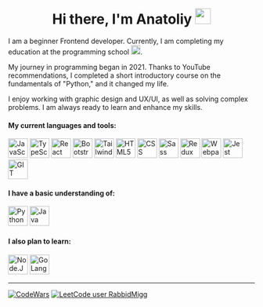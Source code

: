<h1 align="center">Hi there, I'm Anatoliy
<img src="https://github.com/blackcater/blackcater/raw/main/images/Hi.gif" height="32"/></h1>
<p align="left">I am a beginner Frontend developer. Currently, I am completing my education at the programming school <span> <a vertical-align="middle" href="https://ru.hexlet.io/u/miggrabbid" target="_blank" rel="noreferrer"><img src="https://img.shields.io/badge/Hexlet-116EF5?logo=hexlet&logoColor=fff&style=flat-square" height="19" alt="Hexlet.io"/></a></span>.</p>
<p align="left">My journey in programming began in 2021. Thanks to YouTube recommendations, I completed a short introductory course on the fundamentals of "Python," and it changed my life.</p>
<p align="left">I enjoy working with graphic design and UX/UI, as well as solving complex problems. I am always ready to learn and enhance my skills.</p>

<h4 align="left">My current languages and tools:</h4>
<div>
  <a href="https://developer.mozilla.org/en-US/docs/Web/JavaScript" target="_blank" rel="noreferrer" onmouseover="this.querySelector('p').style.display = 'block';" onmouseout="this.querySelector('p').style.display = 'none';" style="position: relative; display: inline-block;">
  <img src="https://cdn.jsdelivr.net/gh/devicons/devicon/icons/javascript/javascript-original.svg" height="40" alt="JavaScript"/>
  <p style="position: absolute; bottom: -30px; left: 50%; transform: translate(-50%, 0); display: none; font-size: 10px; color: black">JavaScript</p>
  </a>
  <a href="https://www.typescriptlang.org/" target="_blank" rel="noreferrer" onmouseover="this.querySelector('p').style.display = 'block';" onmouseout="this.querySelector('p').style.display = 'none';" style="position: relative; display: inline-block;">
  	<img src="https://cdn.jsdelivr.net/gh/devicons/devicon/icons/typescript/typescript-original.svg" height="40" alt="TypeScript"/>
  <p style="position: absolute; bottom: -30px; left: 50%; transform: translate(-50%, 0); display: none; font-size: 10px; color: black">TypeScript</p>
  </a>
  <a href="https://reactjs.org/" target="_blank" rel="noreferrer" onmouseover="this.querySelector('p').style.display = 'block';" onmouseout="this.querySelector('p').style.display = 'none';" style="position: relative; display: inline-block;">
  	<img src="https://cdn.jsdelivr.net/gh/devicons/devicon/icons/react/react-original-wordmark.svg" height="40" alt="React"/>
  <p style="position: absolute; bottom: -30px; left: 50%; transform: translate(-50%, 0); display: none; font-size: 10px; color: black">React</p>
  </a>
  <a href="https://getbootstrap.com/" target="_blank" rel="noreferrer" onmouseover="this.querySelector('p').style.display = 'block';" onmouseout="this.querySelector('p').style.display = 'none';" style="position: relative; display: inline-block;">
  	<img src="https://cdn.jsdelivr.net/gh/devicons/devicon@latest/icons/bootstrap/bootstrap-original-wordmark.svg" height="40"alt="Bootstrap" />
  <p style="position: absolute; bottom: -30px; left: 50%; transform: translate(-50%, 0); display: none; font-size: 10px; color: black">Bootstrap</p>
  </a>
  <a href="https://tailwindcss.com/" target="_blank" rel="noreferrer" onmouseover="this.querySelector('p').style.display = 'block';" onmouseout="this.querySelector('p').style.display = 'none';" style="position: relative; display: inline-block;">
  	<img src="https://cdn.jsdelivr.net/gh/devicons/devicon@latest/icons/tailwindcss/tailwindcss-original.svg" height="40" alt="Tailwind" />
  <p style="position: absolute; bottom: -30px; left: 50%; transform: translate(-50%, 0); display: none; font-size: 10px; color: black">Tailwind</p>
  </a>
  <a href="https://developer.mozilla.org/en-US/docs/Glossary/HTML5" target="_blank" rel="noreferrer" onmouseover="this.querySelector('p').style.display = 'block';" onmouseout="this.querySelector('p').style.display = 'none';" style="position: relative; display: inline-block;">
  	<img src="https://cdn.jsdelivr.net/gh/devicons/devicon/icons/html5/html5-original-wordmark.svg" height="40" alt="HTML5"/>
  <p style="position: absolute; bottom: -30px; left: 50%; transform: translate(-50%, 0); display: none; font-size: 10px; color: black">HTML5</p>
  </a>
  <a href="https://www.w3.org/TR/CSS/#css" target="_blank" rel="noreferrer" onmouseover="this.querySelector('p').style.display = 'block';" onmouseout="this.querySelector('p').style.display = 'none';" style="position: relative; display: inline-block;">
  	<img src="https://cdn.jsdelivr.net/gh/devicons/devicon/icons/css3/css3-original-wordmark.svg" height="40" alt="CSS"/>
  <p style="position: absolute; bottom: -30px; left: 50%; transform: translate(-50%, 0); display: none; font-size: 10px; color: black">CSS</p>
  </a>
  <a href="https://sass-lang.com/" target="_blank" rel="noreferrer" onmouseover="this.querySelector('p').style.display = 'block';" onmouseout="this.querySelector('p').style.display = 'none';" style="position: relative; display: inline-block;">
  	<img src="https://cdn.jsdelivr.net/gh/devicons/devicon@latest/icons/sass/sass-original.svg" height="40" alt="Sass"/>
  <p style="position: absolute; bottom: -30px; left: 50%; transform: translate(-50%, 0); display: none; font-size: 10px; color: black">SASS</p>
  </a>
  <a href="https://redux.js.org/" target="_blank" rel="noreferrer" onmouseover="this.querySelector('p').style.display = 'block';" onmouseout="this.querySelector('p').style.display = 'none';" style="position: relative; display: inline-block;">
  	<img src="https://cdn.jsdelivr.net/gh/devicons/devicon/icons/redux/redux-original.svg" height="40" alt="Redux"/>
  <p style="position: absolute; bottom: -30px; left: 50%; transform: translate(-50%, 0); display: none; font-size: 10px; color: black">Redux</p>
  </a>
  <a href="https://webpack.js.org/" target="_blank" rel="noreferrer" onmouseover="this.querySelector('p').style.display = 'block';" onmouseout="this.querySelector('p').style.display = 'none';" style="position: relative; display: inline-block;">
  	<img src="https://cdn.jsdelivr.net/gh/devicons/devicon/icons/webpack/webpack-original.svg" height="40" alt="Webpack"/>
  <p style="position: absolute; bottom: -30px; left: 50%; transform: translate(-50%, 0); display: none; font-size: 10px; color: black">Webpack</p>
  </a>
  <a href="https://jestjs.io" target="_blank" rel="noreferrer" onmouseover="this.querySelector('p').style.display = 'block';" onmouseout="this.querySelector('p').style.display = 'none';" style="position: relative; display: inline-block;">
  	<img src="https://cdn.jsdelivr.net/gh/devicons/devicon/icons/jest/jest-plain.svg" height="40" alt="Jest"/>
  <p style="position: absolute; bottom: -30px; left: 50%; transform: translate(-50%, 0); display: none; font-size: 10px; color: black">Jest</p>
  </a>
  <a href="https://git-scm.com" target="_blank" rel="noreferrer" onmouseover="this.querySelector('p').style.display = 'block';" onmouseout="this.querySelector('p').style.display = 'none';" style="position: relative; display: inline-block;">
  	<img src="https://cdn.jsdelivr.net/gh/devicons/devicon/icons/git/git-original.svg" height="40" alt="GIT"/>
  <p style="position: absolute; bottom: -30px; left: 50%; transform: translate(-50%, 0); display: none; font-size: 10px; color: black">Git</p>
  </a>
</div>

<h4 align="left">I have a basic understanding of:</h4>
<div>
  <a href="https://www.python.org/" target="_blank" rel="noreferrer" onmouseover="this.querySelector('p').style.display = 'block';" onmouseout="this.querySelector('p').style.display = 'none';" style="position: relative; display: inline-block;">
    <img src="https://cdn.jsdelivr.net/gh/devicons/devicon/icons/python/python-original-wordmark.svg" height="40" alt="Python"/>
    <p style="position: absolute; bottom: -30px; left: 50%; transform: translate(-50%, 0); display: none; font-size: 10px; color: black">Python</p>
  </a>
  <a href="https://www.oracle.com/java/" target="_blank" rel="noreferrer" onmouseover="this.querySelector('p').style.display = 'block';" onmouseout="this.querySelector('p').style.display = 'none';" style="position: relative; display: inline-block;">
    <img src="https://cdn.jsdelivr.net/gh/devicons/devicon/icons/java/java-original-wordmark.svg" height="40" alt="Java"/>
    <p style="position: absolute; bottom: -30px; left: 50%; transform: translate(-50%, 0); display: none; font-size: 10px; color: black">Java</p>
  </a>
</div>
<h4 align="left" margin="">I also plan to learn:</h4>
<div>
  <a href="https://nodejs.org/en/" target="_blank" rel="noreferrer" onmouseover="this.querySelector('p').style.display = 'block';" onmouseout="this.querySelector('p').style.display = 'none';" style="position: relative; display: inline-block;">
    <img src="https://cdn.jsdelivr.net/gh/devicons/devicon/icons/nodejs/nodejs-original-wordmark.svg" height="40" alt="Node.JS"/>
    <p style="position: absolute; bottom: -30px; left: 50%; transform: translate(-50%, 0); display: none; font-size: 10px; color: black">Node.js</p>
  </a>
  <a href="https://go.dev/doc/" target="_blank" rel="noreferrer" onmouseover="this.querySelector('p').style.display = 'block';" onmouseout="this.querySelector('p').style.display = 'none';" style="position: relative; display: inline-block;">
    <img src="https://cdn.jsdelivr.net/gh/devicons/devicon/icons/go/go-original-wordmark.svg" height="40" alt="GoLang"/>
    <p style="position: absolute; bottom: -30px; left: 50%; transform: translate(-50%, 0); display: none; font-size: 10px; color: black">Go</p>
  </a>
</div>

---
[![CodeWars](https://www.codewars.com/users/Migg%20Rabbid/badges/small)](https://www.codewars.com/users/Migg%20Rabbid) [![LeetCode user RabbidMigg](https://img.shields.io/badge/dynamic/json?style=flat&labelColor=black&color=%23ffa116&label=Solved&query=solvedOverTotal&url=https%3A%2F%2Fbadge.xyli.tech/%2Fapi%2Fusers%2FRabbidMigg&logo=leetcode&logoColor=yellow)](https://leetcode.com/RabbidMigg/)
